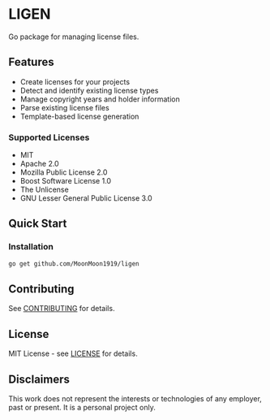 # LIGEN

Go package for managing license files.

## Features

- Create licenses for your projects
- Detect and identify existing license types
- Manage copyright years and holder information
- Parse existing license files
- Template-based license generation


### Supported Licenses

- MIT
- Apache 2.0
- Mozilla Public License 2.0
- Boost Software License 1.0
- The Unlicense
- GNU Lesser General Public License 3.0


## Quick Start

### Installation

```bash
go get github.com/MoonMoon1919/ligen
```

## Contributing

See [CONTRIBUTING](./CONTRIBUTING.md) for details.

## License

MIT License - see [LICENSE](./LICENSE) for details.

## Disclaimers

This work does not represent the interests or technologies of any employer, past or present. It is a personal project only.
